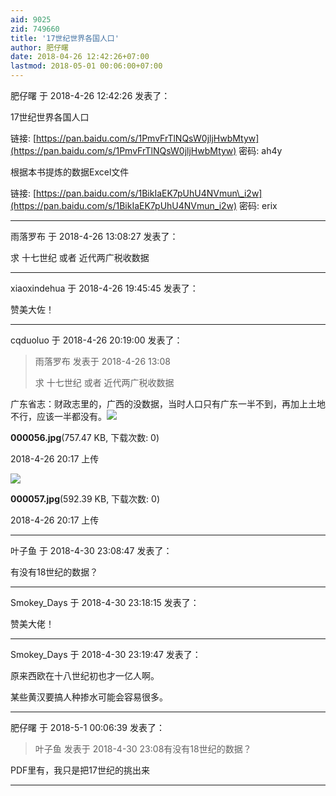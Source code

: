 ```yaml
---
aid: 9025
zid: 749660
title: '17世纪世界各国人口'
author: 肥仔曙
date: 2018-04-26 12:42:26+07:00
lastmod: 2018-05-01 00:06:00+07:00
---
```


肥仔曙 于 2018-4-26 12:42:26 发表了：

17世纪世界各国人口

链接: [https://pan.baidu.com/s/1PmvFrTlNQsW0jljHwbMtyw](https://pan.baidu.com/s/1PmvFrTlNQsW0jljHwbMtyw) 密码: ah4y

根据本书提炼的数据Excel文件

链接: [https://pan.baidu.com/s/1BikIaEK7pUhU4NVmun\_i2w](https://pan.baidu.com/s/1BikIaEK7pUhU4NVmun_i2w) 密码: erix

---------

雨落罗布 于 2018-4-26 13:08:27 发表了：

求 十七世纪 或者 近代两广税收数据

---------

xiaoxindehua 于 2018-4-26 19:45:45 发表了：

赞美大佐！

---------

cqduoluo 于 2018-4-26 20:19:00 发表了：

> 雨落罗布 发表于 2018-4-26 13:08
> 
> 求 十七世纪 或者 近代两广税收数据



广东省志：财政志里的，广西的没数据，当时人口只有广东一半不到，再加上土地不行，应该一半都没有。![](https://cdn.jsdelivr.net/gh/lzjluzijie/beichao@main/static/img/201742c4f8ghuxu8v8x5im.jpg)



**000056.jpg**(757.47 KB, 下载次数: 0)



2018-4-26 20:17 上传



![](https://cdn.jsdelivr.net/gh/lzjluzijie/beichao@main/static/img/201744kjm1imn47m7q7t1n.jpg)



**000057.jpg**(592.39 KB, 下载次数: 0)



2018-4-26 20:17 上传

---------

叶子鱼 于 2018-4-30 23:08:47 发表了：

有没有18世纪的数据？

---------

Smokey_Days 于 2018-4-30 23:18:15 发表了：

赞美大佬！

---------

Smokey_Days 于 2018-4-30 23:19:47 发表了：

原来西欧在十八世纪初也才一亿人啊。

某些黄汉要搞人种掺水可能会容易很多。

---------

肥仔曙 于 2018-5-1 00:06:39 发表了：

> 叶子鱼 发表于 2018-4-30 23:08有没有18世纪的数据？



PDF里有，我只是把17世纪的挑出来

---------

